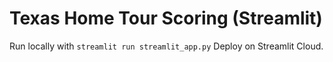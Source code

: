 # Texas Home Tour Scoring (Streamlit)
Run locally with `streamlit run streamlit_app.py`
Deploy on Streamlit Cloud.
